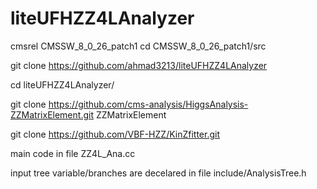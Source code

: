 # liteUFHZZ4LAnalyzer

cmsrel CMSSW_8_0_26_patch1
cd CMSSW_8_0_26_patch1/src

git clone https://github.com/ahmad3213/liteUFHZZ4LAnalyzer

cd liteUFHZZ4LAnalyzer/

git clone https://github.com/cms-analysis/HiggsAnalysis-ZZMatrixElement.git ZZMatrixElement

git clone https://github.com/VBF-HZZ/KinZfitter.git

main code in file ZZ4L_Ana.cc

input tree variable/branches are decelared in file  include/AnalysisTree.h

